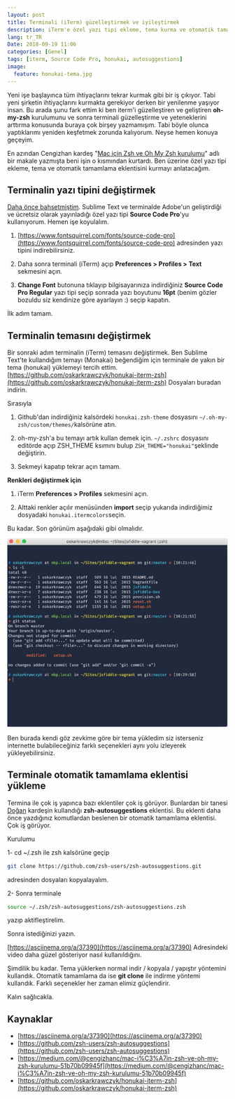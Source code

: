 ```yaml
---
layout: post
title: Terminali (iTerm) güzelleştirmek ve iyileştirmek
description: iTerm'e özel yazı tipi ekleme, tema kurma ve otomatik tamamlama özelliği eklemesi anltılmaktadır
lang: tr_TR
Date: 2018-09-19 11:06
categories: [Genel]
tags: [iterm, Source Code Pro, honukai, autosuggestions]
image:
  feature: honukai-tema.jpg
---
```


Yeni işe başlayınca tüm ihtiyaçlarını tekrar kurmak gibi bir iş çıkıyor. Tabi yeni şirketin ihtiyaçlarını kurmakta gerekiyor derken bir yenilenme yaşıyor insan. Bu arada şunu fark ettim ki ben iterm'i güzelleştiren ve geliştiren **oh-my-zsh** kurulumunu ve sonra terminali güzelleştirme ve yeteneklerini arttırma konusunda buraya çok birşey yazmamışım. Tabi böyle olunca yaptıklarımı yeniden keşfetmek zorunda kalıyorum. Neyse hemen konuya geçeyim.

En azından Cengizhan kardeş "[Mac için Zsh ve Oh My Zsh kurulumu](https://medium.com/@cengizhanc/mac-i%C3%A7in-zsh-ve-oh-my-zsh-kurulumu-51b70b09945f)" adlı bir makale yazmışta beni işin o kısmından kurtardı. Ben üzerine özel yazı tipi ekleme, tema ve otomatik tamamlama eklentisini kurmayı anlatacağım. 

## Terminalin yazı tipini değiştirmek

[Daha önce bahsetmiştim](https://fatihhayrioglu.com/sublime-textde-dosya-ve-klasorleri-haric-tutma/). Sublime Text ve terminalde Adobe'un geliştirdiği ve ücretsiz olarak yayınladığı özel yazı tipi **Source Code Pro**'yu kullanıyorum. Hemen işe koyulalım.

 1. [https://www.fontsquirrel.com/fonts/source-code-pro](https://www.fontsquirrel.com/fonts/source-code-pro) adresinden yazı tipini indirebilirsiniz. 

 2. Daha sonra terminali (iTerm) açıp **Preferences > Profiles > Text** sekmesini açın.

 3. **Change Font** butonuna tıklayıp bilgisayarınıza indirdiğiniz **Source Code Pro Regular** yazı tipi seçip sonrada yazı boyutunu **16pt** (benim gözler bozuldu siz kendinize göre ayarlayın :) seçip kapatın. 

İlk adım tamam.

## Terminalin temasını değiştirmek

Bir sonraki adım terminalin (iTerm) temasını değiştirmek. Ben Sublime Text'te kullandığım temayı (Monakai) beğendiğim için terminale de yakın bir tema (honukai) yüklemeyi tercih ettim. [https://github.com/oskarkrawczyk/honukai-iterm-zsh](https://github.com/oskarkrawczyk/honukai-iterm-zsh) Dosyaları buradan indirin. 

Sırasıyla

 1. Github'dan indirdiğiniz kalsördeki `honukai.zsh-theme` dosyasını `~/.oh-my-zsh/custom/themes/`kalsörüne atın.

 2. oh-my-zsh'a bu temayı artık kullan demek için.   `~/.zshrc` dosyasını editörde açıp ZSH_THEME ksımını bulup `ZSH_THEME="honukai"`şeklinde değiştirin.

 3. Sekmeyi kapatıp tekrar açın tamam.

**Renkleri değiştirmek için**

 1. iTerm **Preferences > Profiles** sekmesini açın.

 2. Alttaki renkler açılır menüsünden **import** seçip yukarıda indirdiğimiz dosyadaki `honukai.itermcolors`seçin.

Bu kadar. Son görünüm aşağıdaki gibi olmalıdır.

![Honukai Tema Görüntüsü](/images/honukai-tema.jpg)

Ben burada kendi göz zevkime göre bir tema yükledim siz isterseniz internette bulabileceğiniz farklı seçenekleri aynı yolu izleyerek yükleyebilirsiniz.

##	Terminale otomatik tamamlama eklentisi yükleme

Termina ile çok iş yapınca bazı eklentiler çok iş görüyor. Bunlardan bir tanesi [Doğan](https://twitter.com/dodothebird) kardeşin kullandığı **zsh-autosuggestions** eklentisi. Bu eklenti daha önce yazdığınız komutlardan beslenen bir otomatik tamamlama eklentisi. Çok iş görüyor. 

Kurulumu

1- cd ~/.zsh  ile zsh kalsörüne geçip

```bash
git clone https://github.com/zsh-users/zsh-autosuggestions.git
```

adresinden dosyaları kopyalayalım. 

2-  Sonra terminale

```bash
source ~/.zsh/zsh-autosuggestions/zsh-autosuggestions.zsh
```
yazıp aktifleştirelim.

Sonra istediğinizi yazın. 

[https://asciinema.org/a/37390](https://asciinema.org/a/37390) Adresindeki video daha güzel gösteriyor nasıl kullanıldığını.

Şimdilik bu kadar. Tema yüklerken normal indir / kopyala / yapıştır yöntemini kullandık. Otomatik tamamlama da ise **git clone** ile indirme yöntemi kullandık. Farklı seçenekler her zaman elimiz güçlendirir.

Kalın sağlıcakla.

## Kaynaklar

 - [https://asciinema.org/a/37390](https://asciinema.org/a/37390)
 - [https://github.com/zsh-users/zsh-autosuggestions](https://github.com/zsh-users/zsh-autosuggestions)
 - [https://medium.com/@cengizhanc/mac-i%C3%A7in-zsh-ve-oh-my-zsh-kurulumu-51b70b09945f](https://medium.com/@cengizhanc/mac-i%C3%A7in-zsh-ve-oh-my-zsh-kurulumu-51b70b09945f)
 - [https://github.com/oskarkrawczyk/honukai-iterm-zsh](https://github.com/oskarkrawczyk/honukai-iterm-zsh)